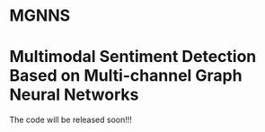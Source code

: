 # MGNNS
Multimodal Sentiment Detection Based on Multi-channel Graph Neural Networks
=====
The code will be released soon!!!
